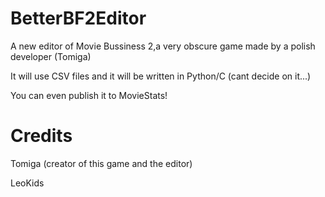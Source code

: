 # BetterBF2Editor
A new editor of Movie Bussiness 2,a very obscure game made by a polish developer (Tomiga)

It will use CSV files and it will be written in Python/C (cant decide on it...)

You can even publish it to MovieStats!

# Credits

Tomiga (creator of this game and the editor)

LeoKids 
